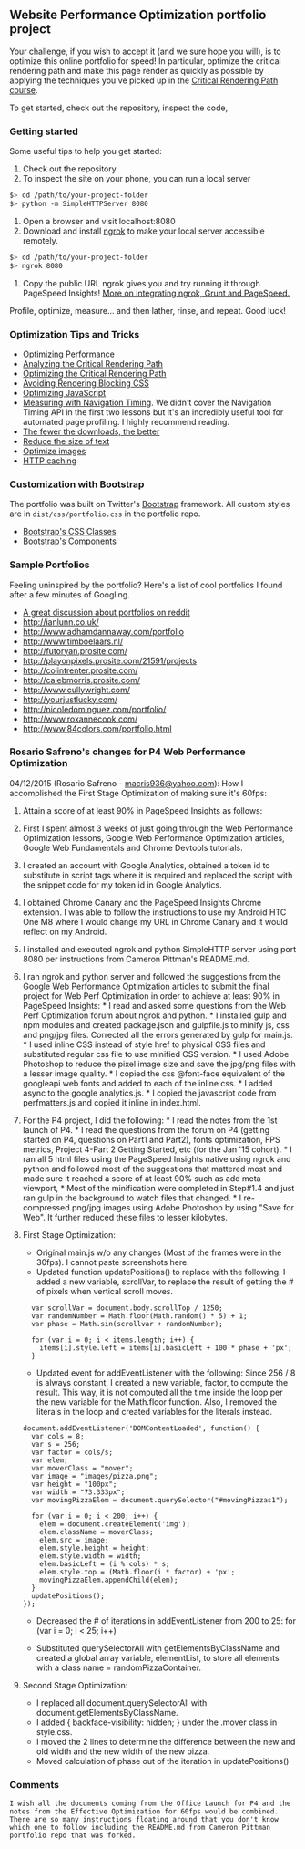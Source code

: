 ## Website Performance Optimization portfolio project

Your challenge, if you wish to accept it (and we sure hope you will), is to optimize this online portfolio for speed! In particular, optimize the critical rendering path and make this page render as quickly as possible by applying the techniques you've picked up in the [Critical Rendering Path course](https://www.udacity.com/course/ud884).

To get started, check out the repository, inspect the code,

### Getting started

Some useful tips to help you get started:

1. Check out the repository
1. To inspect the site on your phone, you can run a local server

  ```bash
  $> cd /path/to/your-project-folder
  $> python -m SimpleHTTPServer 8080
  ```

1. Open a browser and visit localhost:8080
1. Download and install [ngrok](https://ngrok.com/) to make your local server accessible remotely.

  ``` bash
  $> cd /path/to/your-project-folder
  $> ngrok 8080
  ```

1. Copy the public URL ngrok gives you and try running it through PageSpeed Insights! [More on integrating ngrok, Grunt and PageSpeed.](http://www.jamescryer.com/2014/06/12/grunt-pagespeed-and-ngrok-locally-testing/)

Profile, optimize, measure... and then lather, rinse, and repeat. Good luck!

### Optimization Tips and Tricks
* [Optimizing Performance](https://developers.google.com/web/fundamentals/performance/ "web performance")
* [Analyzing the Critical Rendering Path](https://developers.google.com/web/fundamentals/performance/critical-rendering-path/analyzing-crp.html "analyzing crp")
* [Optimizing the Critical Rendering Path](https://developers.google.com/web/fundamentals/performance/critical-rendering-path/optimizing-critical-rendering-path.html "optimize the crp!")
* [Avoiding Rendering Blocking CSS](https://developers.google.com/web/fundamentals/performance/critical-rendering-path/render-blocking-css.html "render blocking css")
* [Optimizing JavaScript](https://developers.google.com/web/fundamentals/performance/critical-rendering-path/adding-interactivity-with-javascript.html "javascript")
* [Measuring with Navigation Timing](https://developers.google.com/web/fundamentals/performance/critical-rendering-path/measure-crp.html "nav timing api"). We didn't cover the Navigation Timing API in the first two lessons but it's an incredibly useful tool for automated page profiling. I highly recommend reading.
* <a href="https://developers.google.com/web/fundamentals/performance/optimizing-content-efficiency/eliminate-downloads.html">The fewer the downloads, the better</a>
* <a href="https://developers.google.com/web/fundamentals/performance/optimizing-content-efficiency/optimize-encoding-and-transfer.html">Reduce the size of text</a>
* <a href="https://developers.google.com/web/fundamentals/performance/optimizing-content-efficiency/image-optimization.html">Optimize images</a>
* <a href="https://developers.google.com/web/fundamentals/performance/optimizing-content-efficiency/http-caching.html">HTTP caching</a>

### Customization with Bootstrap
The portfolio was built on Twitter's <a href="http://getbootstrap.com/">Bootstrap</a> framework. All custom styles are in `dist/css/portfolio.css` in the portfolio repo.

* <a href="http://getbootstrap.com/css/">Bootstrap's CSS Classes</a>
* <a href="http://getbootstrap.com/components/">Bootstrap's Components</a>

### Sample Portfolios

Feeling uninspired by the portfolio? Here's a list of cool portfolios I found after a few minutes of Googling.

* <a href="http://www.reddit.com/r/webdev/comments/280qkr/would_anybody_like_to_post_their_portfolio_site/">A great discussion about portfolios on reddit</a>
* <a href="http://ianlunn.co.uk/">http://ianlunn.co.uk/</a>
* <a href="http://www.adhamdannaway.com/portfolio">http://www.adhamdannaway.com/portfolio</a>
* <a href="http://www.timboelaars.nl/">http://www.timboelaars.nl/</a>
* <a href="http://futoryan.prosite.com/">http://futoryan.prosite.com/</a>
* <a href="http://playonpixels.prosite.com/21591/projects">http://playonpixels.prosite.com/21591/projects</a>
* <a href="http://colintrenter.prosite.com/">http://colintrenter.prosite.com/</a>
* <a href="http://calebmorris.prosite.com/">http://calebmorris.prosite.com/</a>
* <a href="http://www.cullywright.com/">http://www.cullywright.com/</a>
* <a href="http://yourjustlucky.com/">http://yourjustlucky.com/</a>
* <a href="http://nicoledominguez.com/portfolio/">http://nicoledominguez.com/portfolio/</a>
* <a href="http://www.roxannecook.com/">http://www.roxannecook.com/</a>
* <a href="http://www.84colors.com/portfolio.html">http://www.84colors.com/portfolio.html</a>

### Rosario Safreno's changes for P4 Web Performance Optimization
04/12/2015 (Rosario Safreno - macris936@yahoo.com):
How I accomplished the First Stage Optimization of making sure it's 60fps:
1. Attain a score of at least 90% in PageSpeed Insights as follows:
  1. First I spent almost 3 weeks of just going through the Web Performance Optimization lessons, Google Web Performance Optimization articles, Google Web Fundamentals and Chrome Devtools tutorials.
  1. I created an account with Google Analytics, obtained a token id to substitute in script tags where it is required and replaced the script with the snippet code for my token id in Google Analytics.
  1. I obtained Chrome Canary and the PageSpeed Insights Chrome extension. I was able to follow the instructions to use my Android HTC One M8 where I would change my URL in Chrome Canary and it would reflect on my Android.
  1. I installed and executed ngrok and python SimpleHTTP server using port 8080 per instructions from Cameron Pittman's README.md.
  1. I ran ngrok and python server and followed the suggestions from the Google Web Performance Optimization articles to submit the final project for Web Perf Optimization in order to achieve at least 90% in PageSpeed Insights:
    * I read and asked some questions from the Web Perf Optimization forum about ngrok and python.
    * I installed gulp and npm modules and created package.json and gulpfile.js to minify js, css and png/jpg files. Corrected all the errors generated by gulp for main.js.
    * I used inline CSS instead of style href to physical CSS files and substituted regular css file to use minified CSS version.
    * I used Adobe Photoshop to reduce the pixel image size and save the jpg/png files with a lesser image quality.
    * I copied the css @font-face equivalent of the googleapi web fonts and added to each of the inline css.
    * I added async to the google analytics.js.
    * I copied the javascript code from perfmatters.js and copied it inline in index.html.
  1. For the P4 project, I did the following:
    * I read the notes from the 1st launch of P4.
    * I read the questions from the forum on P4 (getting started on P4, questions on Part1 and Part2), fonts optimization, FPS metrics, Project 4-Part 2 Getting Started, etc (for the Jan '15 cohort).
    * I ran all 5 html files using the PageSpeed Insights native using ngrok and python and followed most of the suggestions that mattered most and made sure it reached a score of at least 90% such as add meta viewport,
    * Most of the minification were completed in Step#1.4 and just ran gulp in the background to watch files that changed.
    * I re-compressed png/jpg images using Adobe Photoshop by using "Save for Web". It further reduced these files to lesser kilobytes.

1. First Stage Optimization:
    * Original main.js w/o any changes (Most of the frames were in the 30fps). I cannot paste screenshots here.
    * Updated function updatePositions() to replace with the following. I added a new variable, scrollVar, to replace the result of getting the # of pixels when vertical scroll moves.
    ```
      var scrollVar = document.body.scrollTop / 1250;
      var randomNumber = Math.floor(Math.random() * 5) + 1;
      var phase = Math.sin(scrollvar + randomNumber);

      for (var i = 0; i < items.length; i++) {
        items[i].style.left = items[i].basicLeft + 100 * phase + 'px';
      }
    ```
    * Updated event for addEventListener with the following:
    Since 256 / 8 is always constant, I created a new variable, factor, to compute the result. This way, it is not computed all the time inside the loop per the new variable for the Math.floor function. Also, I removed the literals in the loop and created variables for the literals instead.

    ```
    document.addEventListener('DOMContentLoaded', function() {
      var cols = 8;
      var s = 256;
      var factor = cols/s;
      var elem;
      var moverClass = "mover";
      var image = "images/pizza.png";
      var height = "100px";
      var width = "73.333px";
      var movingPizzaElem = document.querySelector("#movingPizzas1");

      for (var i = 0; i < 200; i++) {
        elem = document.createElement('img');
        elem.className = moverClass;
        elem.src = image;
        elem.style.height = height;
        elem.style.width = width;
        elem.basicLeft = (i % cols) * s;
        elem.style.top = (Math.floor(i * factor) + 'px';
        movingPizzaElem.appendChild(elem);
      }
      updatePositions();
    });
    ```

    * Decreased the # of iterations in addEventListener from 200 to 25:
      for (var i = 0; i < 25; i++)

    * Substituted querySelectorAll with getElementsByClassName and created a global array variable, elementList, to store all elements with a class name = randomPizzaContainer.

1. Second Stage Optimization:
    * I replaced all document.querySelectorAll with document.getElementsByClassName.
    * I added { backface-visibility: hidden; } under the .mover class in style.css.
    * I moved the 2 lines to determine the difference between the new and old width and the new width of the new pizza.
    * Moved calculation of phase out of the iteration in updatePositions()

### Comments
```
I wish all the documents coming from the Office Launch for P4 and the notes from the Effective Optimization for 60fps would be combined. There are so many instructions floating around that you don't know which one to follow including the README.md from Cameron Pittman portfolio repo that was forked.
```



